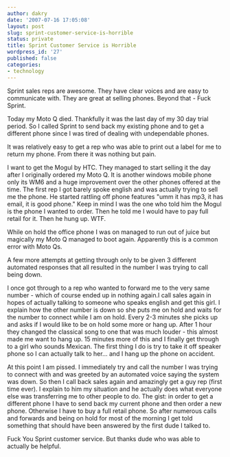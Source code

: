 ```yaml
---
author: dakry
date: '2007-07-16 17:05:08'
layout: post
slug: sprint-customer-service-is-horrible
status: private
title: Sprint Customer Service is Horrible
wordpress_id: '27'
published: false
categories:
- technology
---
```


Sprint sales reps are awesome. They have clear voices and are easy to
communicate with. They are great at selling phones. Beyond that - Fuck Sprint.

Today my Moto Q died. Thankfully it was the last day of my 30 day trial
period. So I called Sprint to send back my existing phone and to get a
different phone since I was tired of dealing with undependable phones.

It was relatively easy to get a rep who was able to print out a label for me
to return my phone. From there it was nothing but pain.

I want to get the Mogul by HTC. They managed to start selling it the day after
I originally ordered my Moto Q. It is another windows mobile phone only its
WM6 and a huge improvement over the other phones offered at the time. The
first rep I got barely spoke english and was actually trying to sell me the
phone. He started rattling off phone features "umm it has mp3, it has email,
it is good phone." Keep in mind I was the one who told him the Mogul is the
phone I wanted to order. Then he told me I would have to pay full retail for
it. Then he hung up. WTF.

While on hold the office phone I was on managed to run out of juice but
magically my Moto Q managed to boot again. Apparently this is a common error
with Moto Qs.

A few more attempts at getting through only to be given 3 different automated
responses that all resulted in the number I was trying to call being down.

I once got through to a rep who wanted to forward me to the very same number -
which of course ended up in nothing again.I call sales again in hopes of
actually talking to someone who speaks english and get this girl. I explain
how the other number is down so she puts me on hold and waits for the number
to connect while I am on hold. Every 2-3 minutes she picks up and asks if I
would like to be on hold some more or hang up. After 1 hour they changed the
classical song to one that was much louder - this almost made me want to hang
up. 15 minutes more of this and I finally get through to a girl who sounds
Mexican. The first thing I do is try to take it off speaker phone so I can
actually talk to her... and I hang up the phone on accident.

At this point I am pissed. I immediately try and call the number I was trying
to connect with and was greeted by an automated voice saying the system was
down. So then I call back sales again and amazingly get a guy rep (first time
ever). I explain to him my situation and he actually does what everyone else
was transferring me to other people to do. The gist: in order to get a
different phone I have to send back my current phone and then order a new
phone. Otherwise I have to buy a full retail phone. So after numerous calls
and forwards and being on hold for most of the morning I get told something
that should have been answered by the first dude I talked to.

Fuck You Sprint customer service. But thanks dude who was able to actually be
helpful.

